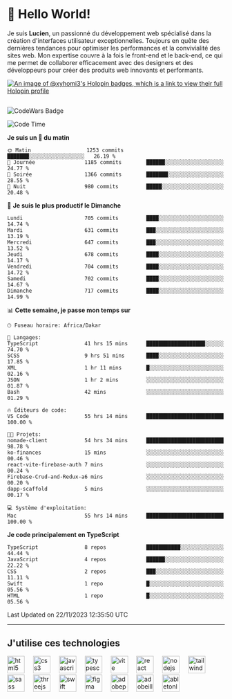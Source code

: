 # 👋 Hello World!

Je suis **Lucien**, un passionné du développement web spécialisé dans la création d'interfaces utilisateur exceptionnelles. Toujours en quête des dernières tendances pour optimiser les performances et la convivialité des sites web. Mon expertise couvre à la fois le front-end et le back-end, ce qui me permet de collaborer efficacement avec des designers et des développeurs pour créer des produits web innovants et performants.

[![An image of @xyhomi3's Holopin badges, which is a link to view their full Holopin profile](https://holopin.me/xyhomi3)](https://holopin.io/@xyhomi3)

##

![CodeWars Badge](https://www.codewars.com/users/xyhomi3/badges/small)

<!--START_SECTION:waka-->
![Code Time](http://img.shields.io/badge/Code%20Time-303%20hrs%2056%20mins-blue)

**Je suis un 🐤 du matin** 

```text
🌞 Matin                  1253 commits        ███████░░░░░░░░░░░░░░░░░░   26.19 % 
🌆 Journée                1185 commits        ██████░░░░░░░░░░░░░░░░░░░   24.77 % 
🌃 Soirée                 1366 commits        ███████░░░░░░░░░░░░░░░░░░   28.55 % 
🌙 Nuit                   980 commits         █████░░░░░░░░░░░░░░░░░░░░   20.48 % 
```
📅 **Je suis le plus productif le Dimanche** 

```text
Lundi                    705 commits         ████░░░░░░░░░░░░░░░░░░░░░   14.74 % 
Mardi                    631 commits         ███░░░░░░░░░░░░░░░░░░░░░░   13.19 % 
Mercredi                 647 commits         ███░░░░░░░░░░░░░░░░░░░░░░   13.52 % 
Jeudi                    678 commits         ████░░░░░░░░░░░░░░░░░░░░░   14.17 % 
Vendredi                 704 commits         ████░░░░░░░░░░░░░░░░░░░░░   14.72 % 
Samedi                   702 commits         ████░░░░░░░░░░░░░░░░░░░░░   14.67 % 
Dimanche                 717 commits         ████░░░░░░░░░░░░░░░░░░░░░   14.99 % 
```


📊 **Cette semaine, je passe mon temps sur** 

```text
🕑︎ Fuseau horaire: Africa/Dakar

💬 Langages: 
TypeScript               41 hrs 15 mins      ███████████████████░░░░░░   74.70 % 
SCSS                     9 hrs 51 mins       ████░░░░░░░░░░░░░░░░░░░░░   17.85 % 
XML                      1 hr 11 mins        █░░░░░░░░░░░░░░░░░░░░░░░░   02.16 % 
JSON                     1 hr 2 mins         ░░░░░░░░░░░░░░░░░░░░░░░░░   01.87 % 
Bash                     42 mins             ░░░░░░░░░░░░░░░░░░░░░░░░░   01.29 % 

🔥 Éditeurs de code: 
VS Code                  55 hrs 14 mins      █████████████████████████   100.00 % 

🐱‍💻 Projets: 
nomade-client            54 hrs 34 mins      █████████████████████████   98.78 % 
ko-finances              15 mins             ░░░░░░░░░░░░░░░░░░░░░░░░░   00.46 % 
react-vite-firebase-auth 7 mins              ░░░░░░░░░░░░░░░░░░░░░░░░░   00.24 % 
Firebase-Crud-and-Redux-a6 mins              ░░░░░░░░░░░░░░░░░░░░░░░░░   00.20 % 
dapp-scaffold            5 mins              ░░░░░░░░░░░░░░░░░░░░░░░░░   00.17 % 

💻 Système d'exploitation: 
Mac                      55 hrs 14 mins      █████████████████████████   100.00 % 
```

**Je code principalement en TypeScript** 

```text
TypeScript               8 repos             ███████████░░░░░░░░░░░░░░   44.44 % 
JavaScript               4 repos             ██████░░░░░░░░░░░░░░░░░░░   22.22 % 
CSS                      2 repos             ███░░░░░░░░░░░░░░░░░░░░░░   11.11 % 
Swift                    1 repo              █░░░░░░░░░░░░░░░░░░░░░░░░   05.56 % 
HTML                     1 repo              █░░░░░░░░░░░░░░░░░░░░░░░░   05.56 % 
```




 Last Updated on 22/11/2023 12:35:50 UTC
<!--END_SECTION:waka-->
---

## J'utilise ces technologies

<div align="left">
  <img src="https://skillicons.dev/icons?i=html" height="40" alt="html5 logo"  />
  <img width="12" />
  <img src="https://skillicons.dev/icons?i=css" height="40" alt="css3 logo"  />
  <img width="12" />
  <img src="https://skillicons.dev/icons?i=js" height="40" alt="javascript logo"  />
  <img width="12" />
  <img src="https://skillicons.dev/icons?i=ts" height="40" alt="typescript logo"  />
  <img width="12" />
  <img src="https://skillicons.dev/icons?i=vite" height="40" alt="vite logo"  />
  <img width="12" />
  <img src="https://skillicons.dev/icons?i=react" height="40" alt="react logo"  />
  <img width="12" />
  <img src="https://cdn.jsdelivr.net/gh/devicons/devicon/icons/nodejs/nodejs-original.svg" height="40" alt="nodejs logo"  />
  <img width="12" />
  <img src="https://skillicons.dev/icons?i=tailwind" height="40" alt="tailwindcss logo"  />
  <img width="12" />
  <img src="https://skillicons.dev/icons?i=sass" height="40" alt="sass logo"  />
  <img width="12" />
  <img src="https://skillicons.dev/icons?i=threejs" height="40" alt="threejs logo"  />
  <img width="12" />
  <img src="https://skillicons.dev/icons?i=swift" height="40" alt="swift logo"  />
  <img width="12" />
  <img src="https://skillicons.dev/icons?i=figma" height="40" alt="figma logo"  />
  <img width="12" />
  <img src="https://skillicons.dev/icons?i=ps" height="40" alt="adobephotoshop logo"  />
  <img width="12" />
  <img src="https://skillicons.dev/icons?i=ai" height="40" alt="adobeillustrator logo"  />
  <img width="12" />
  <img src="https://skillicons.dev/icons?i=ableton" height="40" alt="abletonlive logo"  />
</div>




